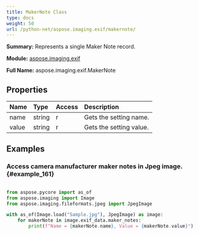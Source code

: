 ```yaml
---
title: MakerNote Class
type: docs
weight: 50
url: /python-net/aspose.imaging.exif/makernote/
---
```


**Summary:** Represents a single Maker Note record.

**Module:** [aspose.imaging.exif](/imaging/python-net/aspose.imaging.exif/)

**Full Name:** aspose.imaging.exif.MakerNote

## **Properties**
| **Name** | **Type** | **Access** | **Description** |
| :- | :- | :- | :- |
| name | string | r | Gets the setting name. |
| value | string | r | Gets the setting value. |


## **Examples**
### Access camera manufacturer maker notes in Jpeg image. {#example_161}
``` python

from aspose.pycore import as_of
from aspose.imaging import Image
from aspose.imaging.fileformats.jpeg import JpegImage

with as_of(Image.load("Sample.jpg"), JpegImage) as image:
	for makerNote in image.exif_data.maker_notes:
		print(f"Name = {makerNote.name}, Value = {makerNote.value}")


```

